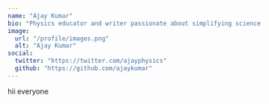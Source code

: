 ```yaml
---
name: "Ajay Kumar"
bio: "Physics educator and writer passionate about simplifying science for learners of all levels."
image:
  url: "/profile/images.png"
  alt: "Ajay Kumar"
social:
  twitter: "https://twitter.com/ajayphysics"
  github: "https://github.com/ajaykumar"
---
```


hii everyone